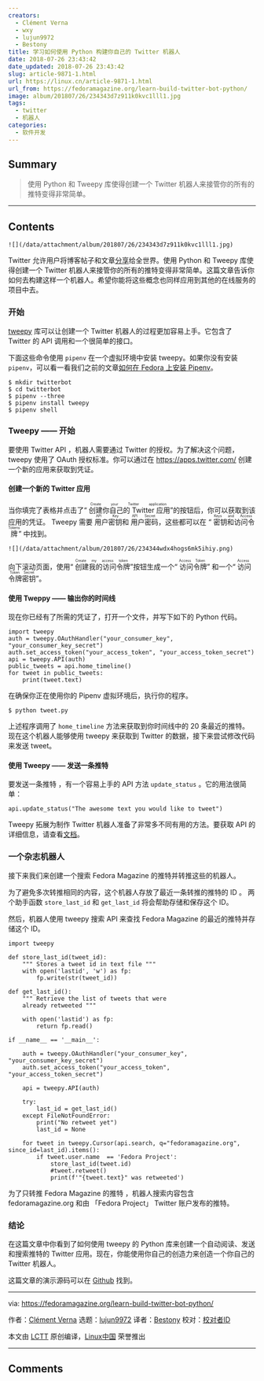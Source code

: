```yaml
---
creators:
  - Clément Verna
  - wxy
  - lujun9972
  - Bestony
title: 学习如何使用 Python 构建你自己的 Twitter 机器人
date: 2018-07-26 23:43:42
date_updated: 2018-07-26 23:43:42
slug: article-9871-1.html
url: https://linux.cn/article-9871-1.html
url_from: https://fedoramagazine.org/learn-build-twitter-bot-python/
image: album/201807/26/234343d7z911k0kvc1lll1.jpg
tags:
  - twitter
  - 机器人
categories:
  - 软件开发
---
```


## Summary

> 使用 Python 和 Tweepy 库使得创建一个 Twitter 机器人来接管你的所有的推特变得非常简单。

***

<!-- more -->

## Contents

`![](/data/attachment/album/201807/26/234343d7z911k0kvc1lll1.jpg)`

Twitter 允许用户将博客帖子和文章[分享](https://twitter.com)给全世界。使用 Python 和 Tweepy 库使得创建一个 Twitter 机器人来接管你的所有的推特变得非常简单。这篇文章告诉你如何去构建这样一个机器人。希望你能将这些概念也同样应用到其他的在线服务的项目中去。

### 开始

[tweepy](https://tweepy.readthedocs.io/en/v3.5.0/) 库可以让创建一个 Twitter 机器人的过程更加容易上手。它包含了 Twitter 的 API 调用和一个很简单的接口。

下面这些命令使用 `pipenv` 在一个虚拟环境中安装 tweepy。如果你没有安装 `pipenv`，可以看一看我们之前的文章[如何在 Fedora 上安装 Pipenv](https://linux.cn/article-9827-1.html)。

```shell
$ mkdir twitterbot
$ cd twitterbot
$ pipenv --three
$ pipenv install tweepy
$ pipenv shell
```

### Tweepy —— 开始

要使用 Twitter API ，机器人需要通过 Twitter 的授权。为了解决这个问题， tweepy 使用了 OAuth 授权标准。你可以通过在 <https://apps.twitter.com/> 创建一个新的应用来获取到凭证。

#### 创建一个新的 Twitter 应用

当你填完了表格并点击了“<ruby> 创建你自己的 Twitter 应用 <rt>  Create your Twitter application </rt></ruby>”的按钮后，你可以获取到该应用的凭证。 Tweepy 需要<ruby> 用户密钥 <rt>  API Key </rt></ruby>和<ruby> 用户密码 <rt>  API Secret </rt></ruby>，这些都可以在 “<ruby> 密钥和访问令牌 <rt>  Keys and Access Tokens </rt></ruby>” 中找到。

`![](/data/attachment/album/201807/26/234344wdx4hogs6mk5ihiy.png)`

向下滚动页面，使用“<ruby> 创建我的访问令牌 <rt>  Create my access token </rt></ruby>”按钮生成一个“<ruby> 访问令牌 <rt>  Access Token </rt></ruby>” 和一个“<ruby> 访问令牌密钥 <rt>  Access Token Secret </rt></ruby>”。

#### 使用 Tweppy —— 输出你的时间线

现在你已经有了所需的凭证了，打开一个文件，并写下如下的 Python 代码。

```shell
import tweepy
auth = tweepy.OAuthHandler("your_consumer_key", "your_consumer_key_secret")
auth.set_access_token("your_access_token", "your_access_token_secret")
api = tweepy.API(auth)
public_tweets = api.home_timeline()
for tweet in public_tweets:
    print(tweet.text)
```

在确保你正在使用你的 Pipenv 虚拟环境后，执行你的程序。

```shell
$ python tweet.py
```

上述程序调用了 `home_timeline` 方法来获取到你时间线中的 20 条最近的推特。现在这个机器人能够使用 tweepy 来获取到 Twitter 的数据，接下来尝试修改代码来发送 tweet。

#### 使用 Tweepy —— 发送一条推特

要发送一条推特 ，有一个容易上手的 API 方法 `update_status` 。它的用法很简单：

```shell
api.update_status("The awesome text you would like to tweet")
```

Tweepy 拓展为制作 Twitter 机器人准备了非常多不同有用的方法。要获取 API 的详细信息，请查看[文档](http://docs.tweepy.org/en/v3.5.0/api.html#id1)。

### 一个杂志机器人

接下来我们来创建一个搜索 Fedora Magazine 的推特并转推这些的机器人。

为了避免多次转推相同的内容，这个机器人存放了最近一条转推的推特的 ID 。 两个助手函数 `store_last_id` 和 `get_last_id` 将会帮助存储和保存这个 ID。

然后，机器人使用 tweepy 搜索 API 来查找 Fedora Magazine 的最近的推特并存储这个 ID。

```shell
import tweepy

def store_last_id(tweet_id):
    """ Stores a tweet id in text file """
    with open('lastid', 'w') as fp:
        fp.write(str(tweet_id))

def get_last_id():
    """ Retrieve the list of tweets that were
    already retweeted """

    with open('lastid') as fp:
        return fp.read()

if __name__ == '__main__':

    auth = tweepy.OAuthHandler("your_consumer_key", "your_consumer_key_secret")
    auth.set_access_token("your_access_token", "your_access_token_secret")

    api = tweepy.API(auth)

    try:
        last_id = get_last_id()
    except FileNotFoundError:
        print("No retweet yet")
        last_id = None

    for tweet in tweepy.Cursor(api.search, q="fedoramagazine.org", since_id=last_id).items():
        if tweet.user.name  == 'Fedora Project':
            store_last_id(tweet.id)
            #tweet.retweet()
            print(f'"{tweet.text}" was retweeted')
```

为了只转推 Fedora Magazine 的推特 ，机器人搜索内容包含 fedoramagazine.org 和由 「Fedora Project」 Twitter 账户发布的推特。

### 结论

在这篇文章中你看到了如何使用 tweepy 的 Python 库来创建一个自动阅读、发送和搜索推特的 Twitter 应用。现在，你能使用你自己的创造力来创造一个你自己的 Twitter 机器人。

这篇文章的演示源码可以在 [Github](https://github.com/cverna/magabot) 找到。

---

via: <https://fedoramagazine.org/learn-build-twitter-bot-python/>

作者：[Clément Verna](https://fedoramagazine.org) 选题：[lujun9972](https://github.com/lujun9972) 译者：[Bestony](https://github.com/bestony) 校对：[校对者ID](https://github.com/%E6%A0%A1%E5%AF%B9%E8%80%85ID)

本文由 [LCTT](https://github.com/LCTT/TranslateProject) 原创编译，[Linux中国](https://linux.cn/) 荣誉推出

***

## Comments
